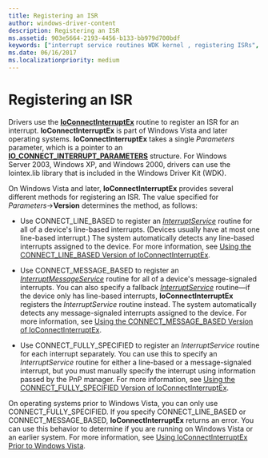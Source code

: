 ```yaml
---
title: Registering an ISR
author: windows-driver-content
description: Registering an ISR
ms.assetid: 903e5664-2193-4456-b133-bb979d700bdf
keywords: ["interrupt service routines WDK kernel , registering ISRs", "interrupt objects WDK kernel , registering ISRs", "ISRs WDK kernel , registering ISRs", "registering ISRs WDK kernel"]
ms.date: 06/16/2017
ms.localizationpriority: medium
---
```


# Registering an ISR


Drivers use the [**IoConnectInterruptEx**](https://msdn.microsoft.com/library/windows/hardware/ff548378) routine to register an ISR for an interrupt. **IoConnectInterruptEx** is part of Windows Vista and later operating systems. **IoConnectInterruptEx** takes a single *Parameters* parameter, which is a pointer to an [**IO\_CONNECT\_INTERRUPT\_PARAMETERS**](https://msdn.microsoft.com/library/windows/hardware/ff550541) structure. For Windows Server 2003, Windows XP, and Windows 2000, drivers can use the Iointex.lib library that is included in the Windows Driver Kit (WDK).

On Windows Vista and later, **IoConnectInterruptEx** provides several different methods for registering an ISR. The value specified for *Parameters*-&gt;**Version** determines the method, as follows:

-   Use CONNECT\_LINE\_BASED to register an [*InterruptService*](https://msdn.microsoft.com/library/windows/hardware/ff547958) routine for all of a device's line-based interrupts. (Devices usually have at most one line-based interrupt.) The system automatically detects any line-based interrupts assigned to the device. For more information, see [Using the CONNECT\_LINE\_BASED Version of IoConnectInterruptEx](using-the-connect-line-based-version-of-ioconnectinterruptex.md).

-   Use CONNECT\_MESSAGE\_BASED to register an [*InterruptMessageService*](https://msdn.microsoft.com/library/windows/hardware/ff547940) routine for all of a device's message-signaled interrupts. You can also specify a fallback [*InterruptService*](https://msdn.microsoft.com/library/windows/hardware/ff547958) routine—if the device only has line-based interrupts, **IoConnectInterruptEx** registers the *InterruptService* routine instead. The system automatically detects any message-signaled interrupts assigned to the device. For more information, see [Using the CONNECT\_MESSAGE\_BASED Version of IoConnectInterruptEx](using-the-connect-message-based-version-of-ioconnectinterruptex.md).

-   Use CONNECT\_FULLY\_SPECIFIED to register an *InterruptService* routine for each interrupt separately. You can use this to specify an *InterruptService* routine for either a line-based or a message-signaled interrupt, but you must manually specify the interrupt using information passed by the PnP manager. For more information, see [Using the CONNECT\_FULLY\_SPECIFIED Version of IoConnectInterruptEx](using-the-connect-fully-specified-version-of-ioconnectinterruptex.md).

On operating systems prior to Windows Vista, you can only use CONNECT\_FULLY\_SPECIFIED. If you specify CONNECT\_LINE\_BASED or CONNECT\_MESSAGE\_BASED, **IoConnectInterruptEx** returns an error. You can use this behavior to determine if you are running on Windows Vista or an earlier system. For more information, see [Using IoConnectInterruptEx Prior to Windows Vista](using-ioconnectinterruptex-prior-to-windows-vista.md).

 

 




